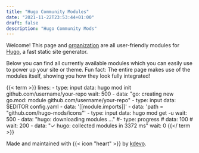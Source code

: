 ```yaml
---
title: "Hugo Community Modules"
date: "2021-11-22T23:53:44+01:00"
draft: false
description: "Hugo Community Mods"
---
```


Welcome! This page and [organization](https://github.com/hugo-mods/) are all user-friendly modules for [Hugo](https://gohugo.io/), a fast static site generator.

Below you can find all currently available modules which you can easily use to power up your site or theme.
Fun fact: The entire page makes use of the modules itself, showing you how they look fully integrated!

{{< term >}}
lines:
    - type: input
      data: hugo mod init github.com/username/your-repo
      wait: 500
    - data: "go: creating new go.mod: module github.com/username/your-repo"
    - type: input
      data: $EDITOR config.yaml
    - data: '[[module.imports]]'
    - data: 'path = "github.com/hugo-mods/icons"'
    - type: input
      data: hugo mod get -u
      wait: 500
    - data: "hugo: downloading modules …"
    #- type: progress
    #  data: 100
    #  wait: 200
    - data: "✓ hugo: collected modules in 3372 ms"
      wait: 0
{{</ term >}}

Made and maintained with {{< icon "heart" >}} by [kdevo](https://kdevo.github.io/).
